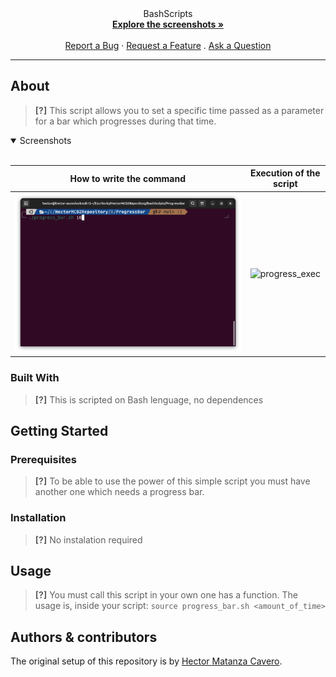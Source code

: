 
<div align="center">
  BashScripts
  <br />
  <a href="#about"><strong>Explore the screenshots »</strong></a>
  <br />
  <br />
  <a href="https://github.com/HectorMC02/Proyects/BashScripts/ProgressBar/issues/new?assignees=&labels=bug&template=01_BUG_REPORT.md&title=bug%3A+">Report a Bug</a>
  ·
  <a href="https://github.com/HectorMC02/Proyects/BashScripts/ProgressBar/issues/new?assignees=&labels=enhancement&template=02_FEATURE_REQUEST.md&title=feat%3A+">Request a Feature</a>
  .
  <a href="https://github.com/HectorMC02/Proyects/BashScripts/ProgressBar/issues/new?assignees=&labels=question&template=04_SUPPORT_QUESTION.md&title=support%3A+">Ask a Question</a>
</div>



---

## About

> **[?]**
> This script allows you to set a specific time passed as a parameter for a bar which progresses during that time.

<details open>
<summary>Screenshots</summary>
<br>

|                       How to write the command                        |                           Execution of the script                      |
| :-------------------------------------------------------------------: | :--------------------------------------------------------------------: |
|<img src="docs/images/progress_init.png" title="progress_init" width="100%"> | <img src="docs/images/progress_exec.gif" title="progress_exec" width="100%">|

</details>

### Built With

> **[?]**
> This is scripted on Bash lenguage, no dependences

## Getting Started

### Prerequisites

> **[?]**
> To be able to use the power of this simple script you must have another one which needs a progress bar.

### Installation

> **[?]**
> No instalation required

## Usage

> **[?]**
> You must call this script in your own one has a function.
> The usage is, inside your script:
>        `source progress_bar.sh <amount_of_time>`

## Authors & contributors

The original setup of this repository is by [Hector Matanza Cavero](https://github.com/HectorMC02).

